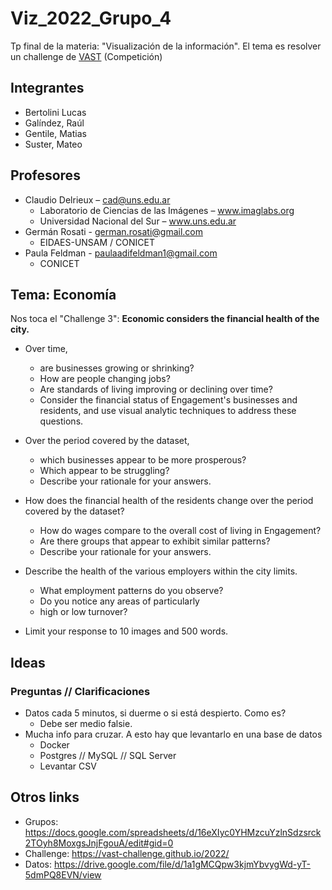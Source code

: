 # Viz_2022_Grupo_4

Tp final de la materia: "Visualización de la información". El tema es resolver un challenge de [VAST](https://vast-challenge.github.io/2022/) (Competición)

## Integrantes

* Bertolini Lucas
* Galíndez, Raúl
* Gentile, Matias
* Suster, Mateo


## Profesores

* Claudio Delrieux – cad@uns.edu.ar 
	* Laboratorio de Ciencias de las Imágenes – www.imaglabs.org
	* Universidad Nacional del Sur – www.uns.edu.ar
* Germán Rosati - german.rosati@gmail.com
	* EIDAES-UNSAM / CONICET
* Paula Feldman - paulaadifeldman1@gmail.com
	* CONICET


## Tema: Economía

Nos toca el "Challenge 3": **Economic considers the financial health of the city.** 

* Over time, 
	* are businesses growing or shrinking?
	* How are people changing jobs?
	* Are standards of living improving or declining over time?
	* Consider the financial status of Engagement's businesses and residents, and use visual analytic techniques to address these questions.

* Over the period covered by the dataset, 
	* which businesses appear to be more prosperous?
	* Which appear to be struggling?
	* Describe your rationale for your answers. 

* How does the financial health of the residents change over the period covered by the dataset?
	* How do wages compare to the overall cost of living in Engagement?
	* Are there groups that appear to exhibit similar patterns?
	* Describe your rationale for your answers.

* Describe the health of the various employers within the city limits. 
	* What employment patterns do you observe?
	* Do you notice any areas of particularly
	* high or low turnover?

* Limit your response to 10 images and 500 words.


## Ideas


### Preguntas // Clarificaciones

* Datos cada 5 minutos, si duerme o si está despierto. Como es? 
	* Debe ser medio falsie.
* Mucha info para cruzar. A esto hay que levantarlo en una base de datos
	* Docker
	* Postgres // MySQL // SQL Server
	* Levantar CSV


## Otros links

* Grupos: https://docs.google.com/spreadsheets/d/16eXIyc0YHMzcuYzlnSdzsrck2TOyh8MoxgsJnjFgouA/edit#gid=0
* Challenge: https://vast-challenge.github.io/2022/
* Datos: https://drive.google.com/file/d/1a1gMCQpw3kjmYbvygWd-yT-5dmPQ8EVN/view